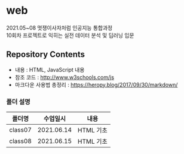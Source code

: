 # web

2021.05~08 멋쟁이사자처럼 인공지능 통합과정   
10회차 프로젝트로 익히는 실전 데이터 분석 및 딥러닝 입문

## Repository Contents
* 내용 : HTML, JavaScript 내용
* 참조 코드 : http://www.w3schools.com/js
* 마크다운 사용법 총정리 :  https://heropy.blog/2017/09/30/markdown/

### 폴더 설명
|폴더명|수업일시|내용|
|----|---|---|
|class07|2021.06.14|HTML 기초| 
|class08|2021.06.15|HTML 기초|
